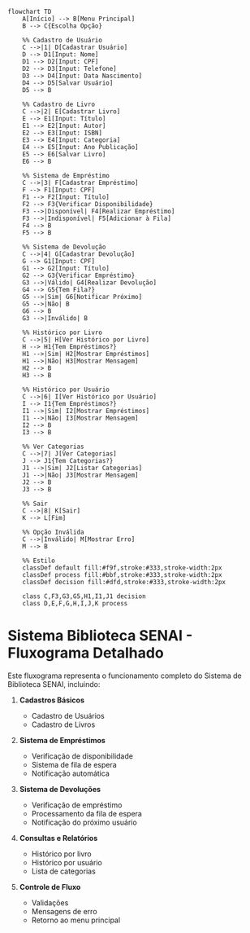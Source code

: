 ```mermaid
flowchart TD
    A[Início] --> B[Menu Principal]
    B --> C{Escolha Opção}
    
    %% Cadastro de Usuário
    C -->|1| D[Cadastrar Usuário]
    D --> D1[Input: Nome]
    D1 --> D2[Input: CPF]
    D2 --> D3[Input: Telefone]
    D3 --> D4[Input: Data Nascimento]
    D4 --> D5[Salvar Usuário]
    D5 --> B
    
    %% Cadastro de Livro
    C -->|2| E[Cadastrar Livro]
    E --> E1[Input: Título]
    E1 --> E2[Input: Autor]
    E2 --> E3[Input: ISBN]
    E3 --> E4[Input: Categoria]
    E4 --> E5[Input: Ano Publicação]
    E5 --> E6[Salvar Livro]
    E6 --> B
    
    %% Sistema de Empréstimo
    C -->|3| F[Cadastrar Empréstimo]
    F --> F1[Input: CPF]
    F1 --> F2[Input: Título]
    F2 --> F3{Verificar Disponibilidade}
    F3 -->|Disponível| F4[Realizar Empréstimo]
    F3 -->|Indisponível| F5[Adicionar à Fila]
    F4 --> B
    F5 --> B
    
    %% Sistema de Devolução
    C -->|4| G[Cadastrar Devolução]
    G --> G1[Input: CPF]
    G1 --> G2[Input: Título]
    G2 --> G3{Verificar Empréstimo}
    G3 -->|Válido| G4[Realizar Devolução]
    G4 --> G5{Tem Fila?}
    G5 -->|Sim| G6[Notificar Próximo]
    G5 -->|Não| B
    G6 --> B
    G3 -->|Inválido| B
    
    %% Histórico por Livro
    C -->|5| H[Ver Histórico por Livro]
    H --> H1{Tem Empréstimos?}
    H1 -->|Sim| H2[Mostrar Empréstimos]
    H1 -->|Não| H3[Mostrar Mensagem]
    H2 --> B
    H3 --> B
    
    %% Histórico por Usuário
    C -->|6| I[Ver Histórico por Usuário]
    I --> I1{Tem Empréstimos?}
    I1 -->|Sim| I2[Mostrar Empréstimos]
    I1 -->|Não| I3[Mostrar Mensagem]
    I2 --> B
    I3 --> B
    
    %% Ver Categorias
    C -->|7| J[Ver Categorias]
    J --> J1{Tem Categorias?}
    J1 -->|Sim| J2[Listar Categorias]
    J1 -->|Não| J3[Mostrar Mensagem]
    J2 --> B
    J3 --> B
    
    %% Sair
    C -->|8| K[Sair]
    K --> L[Fim]
    
    %% Opção Inválida
    C -->|Inválido| M[Mostrar Erro]
    M --> B

    %% Estilo
    classDef default fill:#f9f,stroke:#333,stroke-width:2px
    classDef process fill:#bbf,stroke:#333,stroke-width:2px
    classDef decision fill:#dfd,stroke:#333,stroke-width:2px
    
    class C,F3,G3,G5,H1,I1,J1 decision
    class D,E,F,G,H,I,J,K process
```

# Sistema Biblioteca SENAI - Fluxograma Detalhado

Este fluxograma representa o funcionamento completo do Sistema de Biblioteca SENAI, incluindo:

1. **Cadastros Básicos**
   - Cadastro de Usuários
   - Cadastro de Livros

2. **Sistema de Empréstimos**
   - Verificação de disponibilidade
   - Sistema de fila de espera
   - Notificação automática

3. **Sistema de Devoluções**
   - Verificação de empréstimo
   - Processamento da fila de espera
   - Notificação do próximo usuário

4. **Consultas e Relatórios**
   - Histórico por livro
   - Histórico por usuário
   - Lista de categorias

5. **Controle de Fluxo**
   - Validações
   - Mensagens de erro
   - Retorno ao menu principal 